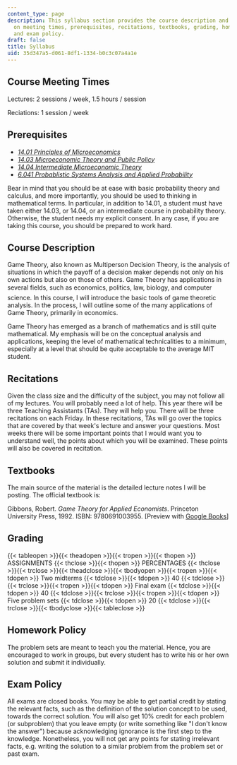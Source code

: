```yaml
---
content_type: page
description: This syllabus section provides the course description and information
  on meeting times, prerequisites, recitations, textbooks, grading, homework policy,
  and exam policy.
draft: false
title: Syllabus
uid: 35d347a5-d061-8df1-1334-b0c3c07a4a1e
---
```

## Course Meeting Times

Lectures: 2 sessions / week, 1.5 hours / session

Reciations: 1 session / week

## Prerequisites

- [_14.01 Principles of Microeconomics_](/courses/14-01sc-principles-of-microeconomics-fall-2011)
- [_14.03 Microeconomic Theory and Public Policy_](/courses/14-03-microeconomic-theory-and-public-policy-fall-2016)
- [_14.04 Intermediate Microeconomic Theory_](/courses/14-04-intermediate-microeconomic-theory-fall-2006)
- [_6.041 Probablistic Systems Analysis and Applied Probability_](/courses/6-041-probabilistic-systems-analysis-and-applied-probability-spring-2006)

Bear in mind that you should be at ease with basic probability theory and calculus, and more importantly, you should be used to thinking in mathematical terms. In particular, in addition to 14.01, a student must have taken either 14.03, or 14.04, or an intermediate course in probability theory. Otherwise, the student needs my explicit consent. In any case, if you are taking this course, you should be prepared to work hard.

## Course Description

Game Theory, also known as Multiperson Decision Theory, is the analysis of situations in which the payoff of a decision maker depends not only on his own actions but also on those of others. Game Theory has applications in several fields, such as economics, politics, law, biology, and computer science. In this course, I will introduce the basic tools of game theoretic analysis. In the process, I will outline some of the many applications of Game Theory, primarily in economics.

Game Theory has emerged as a branch of mathematics and is still quite mathematical. My emphasis will be on the conceptual analysis and applications, keeping the level of mathematical technicalities to a minimum, especially at a level that should be quite acceptable to the average MIT student.

## Recitations

Given the class size and the difficulty of the subject, you may not follow all of my lectures. You will probably need a lot of help. This year there will be three Teaching Assistants (TAs). They will help you. There will be three recitations on each Friday. In these recitations, TAs will go over the topics that are covered by that week's lecture and answer your questions. Most weeks there will be some important points that I would want you to understand well, the points about which you will be examined. These points will also be covered in recitation.

## Textbooks

The main source of the material is the detailed lecture notes I will be posting. The official textbook is:

Gibbons, Robert. _Game Theory for Applied Economists_. Princeton University Press, 1992. ISBN: 9780691003955. \[Preview with [Google Books](http://books.google.com/books?id=8ygxf2WunAIC&printsec=frontcover)\]

## Grading

{{< tableopen >}}{{< theadopen >}}{{< tropen >}}{{< thopen >}}
ASSIGNMENTS
{{< thclose >}}{{< thopen >}}
PERCENTAGES
{{< thclose >}}{{< trclose >}}{{< theadclose >}}{{< tbodyopen >}}{{< tropen >}}{{< tdopen >}}
Two midterms
{{< tdclose >}}{{< tdopen >}}
40
{{< tdclose >}}{{< trclose >}}{{< tropen >}}{{< tdopen >}}
Final exam
{{< tdclose >}}{{< tdopen >}}
40
{{< tdclose >}}{{< trclose >}}{{< tropen >}}{{< tdopen >}}
Five problem sets
{{< tdclose >}}{{< tdopen >}}
20
{{< tdclose >}}{{< trclose >}}{{< tbodyclose >}}{{< tableclose >}}

## Homework Policy

The problem sets are meant to teach you the material. Hence, you are encouraged to work in groups, but every student has to write his or her own solution and submit it individually.

## Exam Policy

All exams are closed books. You may be able to get partial credit by stating the relevant facts, such as the definition of the solution concept to be used, towards the correct solution. You will also get 10% credit for each problem (or subproblem) that you leave empty (or write something like "I don't know the answer") because acknowledging ignorance is the first step to the knowledge. Nonetheless, you will not get any points for stating irrelevant facts, e.g. writing the solution to a similar problem from the problem set or past exam.